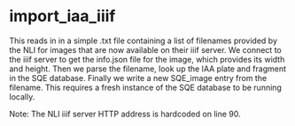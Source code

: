 # import_iaa_iiif

This reads in in a simple .txt file containing a list of filenames provided by the NLI for images that are now available on their iiif server.  We connect to the iiif server to get the info.json file for the image, which provides its width and height. Then we parse the filename, look up the IAA plate and fragment in the SQE database.  Finally we write a new SQE_image entry from the filename.  This requires a fresh instance of the SQE database to be running locally.

Note: The NLI iiif server HTTP address is hardcoded on line 90.